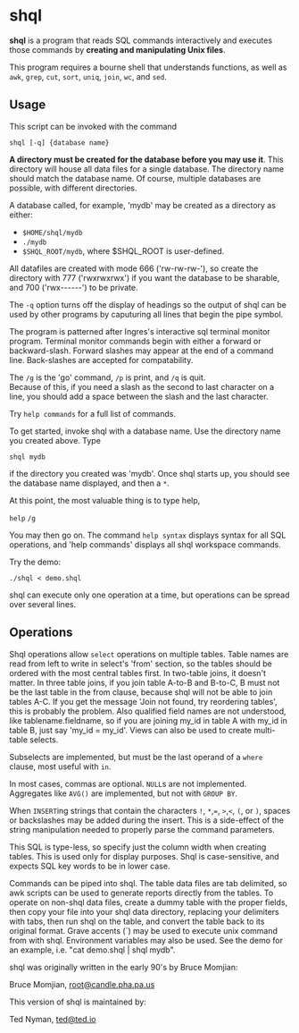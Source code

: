 shql
============

**shql** is a program that reads SQL commands interactively and
executes those commands by **creating and manipulating Unix files**.

This program requires a bourne shell that understands functions,
as well as `awk`, `grep`, `cut`, `sort`, `uniq`, `join`, `wc`, 
and `sed`.


Usage
----------

This script can be invoked with the command 

```
shql [-q] {database name}
```

**A directory must be created for the database before you may use it**.
This directory will house all data files for a single database.
The directory name should match the database name. Of course, multiple
databases are possible, with different directories.

A database called, for example, 'mydb' may be created as a directory 
as either:

* `$HOME/shql/mydb`
* `./mydb`
* `$SHQL_ROOT/mydb`, where $SHQL_ROOT is user-defined.

All datafiles are created with mode 666 ('rw-rw-rw-'), so create the
directory with 777 ('rwxrwxrwx') if you want the database to be 
sharable, and 700 ('rwx------') to be private.  

The `-q` option turns off the display of headings so the output of shql 
can be used by other programs by caputuring all lines that begin the 
pipe symbol.

The program is patterned after Ingres's interactive sql terminal
monitor program.  Terminal monitor commands begin with either a
forward or backward-slash.  Forward slashes may appear at the end of
a command line. Back-slashes are accepted for compatability.  

The `/g` is the 'go' command, `/p` is print, and `/q` is quit.  
Because of this, if you need a slash as the second to last character on a line, 
you should add a space between the slash and the last character.

Try `help commands` for a full list of commands.

To get started, invoke shql with a database name.  Use the directory 
name you created above. Type

```
shql mydb
```

if the directory you created was 'mydb'.  Once shql starts up, you 
should see the database name displayed, and then a `*`. 

At this point, the most valuable thing is to type help,

  `help`
  `/g`

You may then go on.  The command `help syntax` displays syntax
for all SQL operations, and 'help commands' displays all shql
workspace commands.  

Try the demo:

```
./shql < demo.shql
```

shql can execute only one operation at a time, but operations can
be spread over several lines.

Operations
------------

Shql operations allow `select` operations on multiple tables.
Table names are read from left to write in select's 'from'
section, so the tables should be ordered with the most central
tables first.  In two-table joins, it doesn't matter.  In three
table joins, if you join table A-to-B and B-to-C, B must not be
the last table in the from clause, because shql will not be able
to join tables A-C.  If you get the message 'Join not found, try
reordering tables', this is probably the problem.  Also
qualified field names are not understood, like tablename.fieldname,
so if you are joining my_id in table A with my_id in table B, just
say 'my_id = my_id'.  Views can also be used to create
multi-table selects.

Subselects are implemented, but must be the last operand of a
`where` clause, most useful with `in`.

In most cases, commas are optional.  `NULL`s are not implemented.
Aggregates like `AVG()` are implemented, but not with `GROUP BY`.

When `INSERT`ing strings that contain the characters `!`, `*`,`=`,
`>`,`<`, `(`, or `)`, spaces or backslashes may be added during 
the insert.  This is a side-effect of the string manipulation 
needed to properly parse the command parameters.

This SQL is type-less, so specify just the column width when creating
tables.  This is used only for display purposes.  Shql is
case-sensitive, and expects SQL key words to be in lower case.

Commands can be piped into shql.  The table data files are
tab delimited, so awk scripts can be used to generate reports 
directly from the tables.  To operate on non-shql data files,
create a dummy table with the proper fields, then copy your file
into your shql data directory, replacing your delimiters with
tabs, then run shql on the table, and convert the table back to 
its original format.  Grave accents (`) may be used to execute 
unix command from with shql.  Environment variables may also be
used. See the demo for an example, i.e. "cat demo.shql | shql mydb".

shql was originally written in the early 90's by Bruce Momjian:

Bruce Momjian, root@candle.pha.pa.us

This version of shql is maintained by:

Ted Nyman, ted@ted.io
